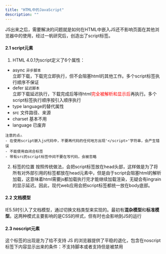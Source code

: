 ```yaml
---
title: "HTML中的JavaScript"
description: ""
---
```


JS出来之后，需要解决的问题就是如何在HTML中嵌入JS还不影响页面在其他浏览器中的使用，经过一帆研究后，创造出了script标签。

#### 2.1 script元素
1. HTML 4.0.1为script定义了6个属性：
  + async `异步脚本`  
    立即下载，下载完立即执行，但不会阻塞html的其他工作。多个script标签执行顺序不保证
  + defer `延迟脚本`  
    立即下载延迟执行，下载完成后等待html<font color="red">完全被解析和显示后</font>再执行。多个script标签执行顺序按引入顺序执行
  + type
    language的替代属性
  + src
    文件路径、来源
  + charset 基本不用
  + language 已废弃

```
注意的点⚠️
- 在使用script嵌入js代码中，不要再代码的任何地方出现'</script>'字符串，会产生错误
- 不能使用自闭合标签
- 带有src的script标签中间不要在写代码，会被忽略
```

2. 标签的位置
按照传统做法，会把script标签放在head头部，这样做是为了将所有对外部引用的标签都放在head元素中，但是由于script会阻塞html的解析加载，这意味着html需要js都加载执行完才能继续加载渲染，无疑会有ingrain的显示延迟。因此，现代web应用会把script标签都统一放在body底部。

#### 2.2 文档模型
IE5.5时引入了文档模型，通过切换文档类型来实现的。最初有**混杂模型**和**标准模型**。这两种模式主要影响的是CSS的样式，但有时也会影响到JS的运行

#### 2.3 noscript元素
这个标签的出现是为了给不支持 JS 的浏览器提供了平稳的退化，包含在noscript标签下内容显示出来的条件：不支持脚本或者支持但是被禁用